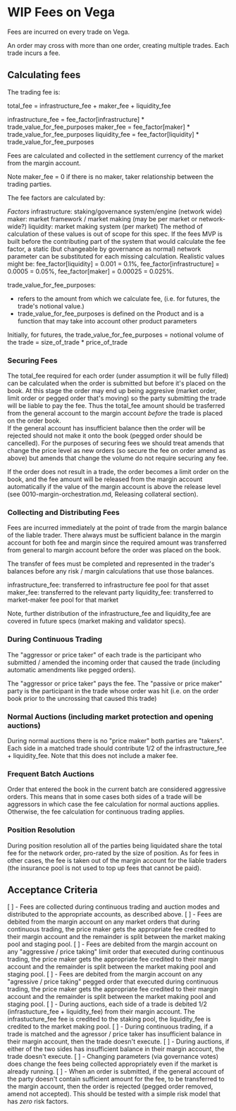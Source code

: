 
# WIP Fees on Vega

Fees are incurred on every trade on Vega. 

An order may cross with more than one order, creating multiple trades. Each trade incurs a fee.

## Calculating fees

The trading fee is:

total_fee = infrastructure_fee + maker_fee + liquidity_fee

infrastructure_fee = fee_factor[infrastructure] * trade_value_for_fee_purposes
maker_fee =  fee_factor[maker]  * trade_value_for_fee_purposes
liquidity_fee = fee_factor[liquidity] * trade_value_for_fee_purposes

Fees are calculated and collected in the settlement currency of the market from the margin account.

Note maker_fee = 0 if there is no maker, taker relationship between the trading parties.

The fee factors are calculated by:

_Factors_
infrastructure: staking/governance system/engine (network wide)
maker: market framework / market making (may be per market or network-wide?)
liquidity: market making system (per market)
The method of calculation of these values is out of scope for this spec. If the fees MVP is built before the contributing part of the system that would calculate the fee factor, a static (but changeable by governance as normal) network parameter can be substituted for each missing calculation. Realistic values might be: fee_factor[liquidity] = 0.001 = 0.1%, fee_factor[infrastructure] = 0.0005 = 0.05%, fee_factor[maker] = 0.00025 = 0.025%.

trade_value_for_fee_purposes:
* refers to the amount from which we calculate fee, (i.e. for futures, the trade's notional value.)
* trade_value_for_fee_purposes is defined on the Product and is a function that may take into account other product parameters 

Initially, for futures, the trade_value_for_fee_purposes = notional volume of the trade = size_of_trade * price_of_trade

### Securing Fees ### 

The total_fee required for each order (under assumption it will be fully filled) can be calculated when the order is submitted but before it's placed on the book. 
At this stage the order may end up being aggresive (market order, limit order or pegged order that's moving) so the party submitting the trade will be liable to pay the fee. 
Thus the total_fee amount should be trasferred from the general account to the margin account *before* the trade is placed on the order book.  
If the general account has insufficient balance then the order will be rejected should not make it onto the book (pegged order should be cancelled). 
For the purposes of securing fees we should treat amends that change the price level as new orders (so secure the fee on order amend as above) but amends that change the volume do not require securing any fee.

If the order does not result in a trade, the order becomes a limit order on the book, and the fee amount will be released from the margin account automatically if the value of the margin account is above the release level (see 0010-margin-orchestration.md, Releasing collateral section). 

### Collecting and Distributing Fees

Fees are incurred immediately at the point of trade from the margin balance of the liable trader. There always must be sufficient balance in the margin account for both fee and margin since the required amount was transferred from general to margin account before the order was placed on the book. 

The transfer of fees must be completed and represented in the trader's balances before any risk / margin calculations that use those balances.

infrastructure_fee: transferred to infrastructure fee pool for that asset
maker_fee: transferred to the relevant party
liquidity_fee: transferred to market-maker fee pool for that market

Note, further distribution of the infrastructure_fee and liquidity_fee are covered in future specs (market making and validator specs).

### During Continuous Trading

The "aggressor or price taker" of each trade is the participant who submitted / amended the incoming order that caused the trade  (including automatic amendments like pegged orders).

The "aggressor or price taker" pays the fee. The "passive or price maker" party is the participant in the trade whose order was hit (i.e. on the order book prior to the uncrossing that caused this trade)

### Normal Auctions (including market protection and opening auctions)

During normal auctions there is no "price maker" both parties are "takers". Each side in a matched trade should contribute 1/2 of the infrastructure_fee + liquidity_fee. Note that this does not include a maker fee. 


### Frequent Batch Auctions

Order that entered the book in the current batch are considered aggressive orders. This means that in some cases both sides of a trade will be aggressors in which case the fee calculation for normal auctions applies. Otherwise, the fee calculation for continuous trading applies.

### Position Resolution 

During position resolution all of the parties being liquidated share the total fee for the network order, pro-rated by the size of position. As for fees in other cases, the fee is taken out of the margin account for the liable traders (the insurance pool is not used to top up fees that cannot be paid).

## Acceptance Criteria

[ ] - Fees are collected during continuous trading and auction modes and distributed to the appropriate accounts, as described above.
[ ] - Fees are debited from the margin account on any market orders that during continuous trading, the price maker gets the appropriate fee credited to their margin account and the remainder is split between the market making pool and staging pool.
[ ] - Fees are debited from the margin account on any "aggressive / price taking" limit order that executed during continuous trading, the price maker gets the appropriate fee credited to their margin account and the remainder is split between the market making pool and staging pool. 
[ ] - Fees are debited from the margin account on any "agressive / price taking" pegged order that executed during continuous trading, the price maker gets the appropriate fee credited to their margin account and the remainder is split between the market making pool and staging pool. 
[ ] - During auctions, each side of a trade is debited 1/2 (infrastucture_fee + liquidity_fee) from their margin account. The infrastucture_fee fee is credited to the staking pool, the liquidity_fee is credited to the market making pool.
[ ] - During continuous trading, if a trade is matched and the agressor / price taker has insufficient balance in their margin account, then the trade doesn't execute.
[ ] - During auctions, if either of the two sides has insufficient balance in their margin account, the trade doesn't execute.
[ ] - Changing parameters (via governance votes) does change the fees being collected appropriately even if the market is already running. 
[ ] - When an order is submitted, if the general account of the party doesn't contain sufficient amount for the fee, to be transferred to the margin account, then the order is rejected (pegged order removed, amend not accepted). This should be tested with a simple risk model that has *zero* risk factors. 

